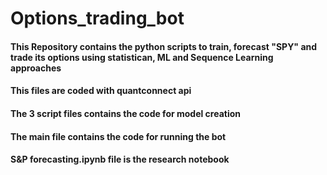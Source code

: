 # Options_trading_bot
#### This Repository contains the python scripts to train, forecast "SPY" and trade its options using statistican, ML and Sequence Learning approaches
#### This files are coded with quantconnect api
#### The 3 script files contains the code for model creation
#### The main file contains the code for running the bot
#### S&P forecasting.ipynb file is the research notebook 
